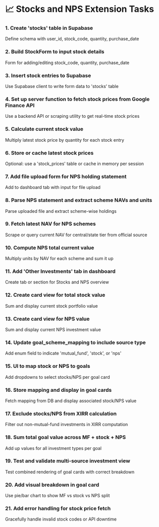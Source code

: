 # 📈 Stocks and NPS Extension Tasks

### 1. Create 'stocks' table in Supabase
Define schema with user_id, stock_code, quantity, purchase_date

### 2. Build StockForm to input stock details
Form for adding/editing stock_code, quantity, purchase_date

### 3. Insert stock entries to Supabase
Use Supabase client to write form data to 'stocks' table

### 4. Set up server function to fetch stock prices from Google Finance API
Use a backend API or scraping utility to get real-time stock prices

### 5. Calculate current stock value
Multiply latest stock price by quantity for each stock entry

### 6. Store or cache latest stock prices
Optional: use a 'stock_prices' table or cache in memory per session

### 7. Add file upload form for NPS holding statement
Add to dashboard tab with input for file upload

### 8. Parse NPS statement and extract scheme NAVs and units
Parse uploaded file and extract scheme-wise holdings

### 9. Fetch latest NAV for NPS schemes
Scrape or query current NAV for central/state tier from official source

### 10. Compute NPS total current value
Multiply units by NAV for each scheme and sum it up

### 11. Add 'Other Investments' tab in dashboard
Create tab or section for Stocks and NPS overview

### 12. Create card view for total stock value
Sum and display current stock portfolio value

### 13. Create card view for NPS value
Sum and display current NPS investment value

### 14. Update goal_scheme_mapping to include source type
Add enum field to indicate 'mutual_fund', 'stock', or 'nps'

### 15. UI to map stock or NPS to goals
Add dropdowns to select stocks/NPS per goal card

### 16. Store mapping and display in goal cards
Fetch mapping from DB and display associated stock/NPS value

### 17. Exclude stocks/NPS from XIRR calculation
Filter out non-mutual-fund investments in XIRR computation

### 18. Sum total goal value across MF + stock + NPS
Add up values for all investment types per goal

### 19. Test and validate multi-source investment view
Test combined rendering of goal cards with correct breakdown

### 20. Add visual breakdown in goal card
Use pie/bar chart to show MF vs stock vs NPS split

### 21. Add error handling for stock price fetch
Gracefully handle invalid stock codes or API downtime
